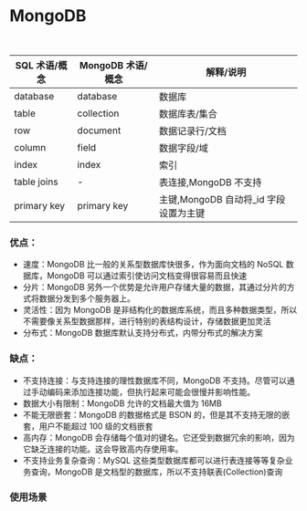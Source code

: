 # MongoDB

<br />

| SQL 术语/概念 | MongoDB 术语/概念 | 解释/说明                              |
| ------------- | ----------------- | -------------------------------------- |
| database      | database          | 数据库                                 |
| table         | collection        | 数据库表/集合                          |
| row           | document          | 数据记录行/文档                        |
| column        | field             | 数据字段/域                            |
| index         | index             | 索引                                   |
| table joins   | -                 | 表连接,MongoDB 不支持                  |
| primary key   | primary key       | 主键,MongoDB 自动将\_id 字段设置为主键 |

### 优点：

- 速度：MongoDB 比一般的关系型数据库快很多，作为面向文档的 NoSQL 数据库，MongoDB 可以通过索引使访问文档变得很容易而且快速
- 分片：MongoDB 另外一个优势是允许用户存储大量的数据，其通过分片的方式将数据分发到多个服务器上。
- 灵活性：因为 MongoDB 是非结构化的数据库系统，而且多种数据类型，所以不需要像关系型数据那样，进行特别的表结构设计，存储数据更加灵活
- 分布式：MongoDB 数据库默认支持分布式，内带分布式的解决方案

### 缺点：

- 不支持连接：与支持连接的理性数据库不同，MongoDB 不支持。尽管可以通过手动编码来添加连接功能，但执行起来可能会很慢并影响性能。
- 数据大小有限制：MongoDB 允许的文档最大值为 16MB
- 不能无限嵌套：MongoDB 的数据格式是 BSON 的，但是其不支持无限的嵌套，用户不能超过 100 级的文档嵌套
- 高内存：MongoDB 会存储每个值对的键名。它还受到数据冗余的影响，因为它缺乏连接的功能。这会导致高内存使用率。
- 不支持业务复杂查询：MySQL 这些类型数据库都可以进行表连接等等复杂业务查询，MongoDB 是文档型的数据库，所以不支持联表(Collection)查询

### 使用场景
